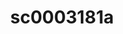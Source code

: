 ---
inv_num: 2010-013
add_credit:
url: 2010-013-sc0003181a
title: sc0003181a
year: '2010'
display_year: '2010'
medium: 'Pen on All Purpose Security Paper (Grey) #24 bond'
dims: 11 x 8.5 inches
pitch:
ps:
live_url:
youtube:
related_code:
subheading:
download:
commission:
related:
layout: things-i-made
---